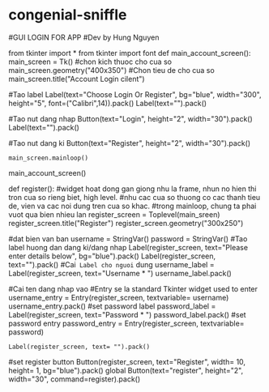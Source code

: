 # congenial-sniffle
#GUI LOGIN FOR APP
#Dev by Hung Nguyen

from tkinter import *
from tkinter import font
def main_account_screen():
    main_screen = Tk()
#chon kich thuoc cho cua so
    main_screen.geometry("400x350")
#Chon tieu de cho cua so
    main_screen.title("Account Login cilent")


#Tao label
    Label(text="Choose Login Or Register", bg="blue", width="300", height="5", font=("Calibri",14)).pack()
    Label(text="").pack()

#Tao nut dang nhap
    Button(text="Login", height="2", width="30").pack()
    Label(text="").pack()

#Tao nut dang ki
    Button(text="Register", height="2", width="30").pack()
    
    main_screen.mainloop()
main_account_screen()


def register():
#widget hoat dong gan giong nhu la frame, nhun no hien thi tron cua so rieng biet, high level.
#nhu cac cua so thuong co cac thanh tieu de, vien va cac noi dung tren cua so khac.
#trong mainloop, chung ta phai vuot qua bien nhieu lan
    register_screen = Toplevel(main_sreen)
    register_screen.title("Register")
    register_screen.geometry("300x250")

#dat bien van ban
    username = StringVar()
    password = StringVar()
#Tao label huong dan dang ki/dang nhap
    Label(register_screen, text="Please enter details below", bg="blue").pack()
    Label(register_screen, text="").pack()
#Cai` Label cho nguoi` dung
    username_label = Label(register_screen, text="Username * ")
    username_label.pack()

#Cai ten dang nhap vao
#Entry se la standard Tkinter widget used to enter
    username_entry = Entry(register_screen, textvariable= username)
    username_entry.pack()
#set password label
    password_label = Label(register_screen, text="Password * ")
    password_label.pack()
#set password entry
    password_entry = Entry(register_screen, textvariable= password)

    Label(register_screen, text= "").pack() 

#set register button
    Button(register_screen, text="Register", width= 10, height= 1, bg="blue").pack()
    global 
    Button(text="register", height="2", width="30", command=register).pack()
